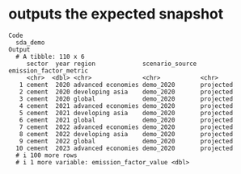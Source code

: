# outputs the expected snapshot

    Code
      sda_demo
    Output
      # A tibble: 110 x 6
         sector  year region             scenario_source emission_factor_metric
         <chr>  <dbl> <chr>              <chr>           <chr>                 
       1 cement  2020 advanced economies demo_2020       projected             
       2 cement  2020 developing asia    demo_2020       projected             
       3 cement  2020 global             demo_2020       projected             
       4 cement  2021 advanced economies demo_2020       projected             
       5 cement  2021 developing asia    demo_2020       projected             
       6 cement  2021 global             demo_2020       projected             
       7 cement  2022 advanced economies demo_2020       projected             
       8 cement  2022 developing asia    demo_2020       projected             
       9 cement  2022 global             demo_2020       projected             
      10 cement  2023 advanced economies demo_2020       projected             
      # i 100 more rows
      # i 1 more variable: emission_factor_value <dbl>

